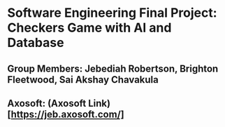 # Software Engineering Final Project: Checkers Game with AI and Database 
## Group Members: Jebediah Robertson, Brighton Fleetwood, Sai Akshay Chavakula
## Axosoft: (Axosoft Link) [https://jeb.axosoft.com/]
